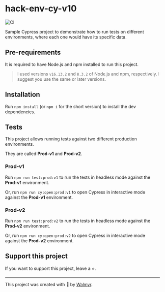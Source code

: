 # hack-env-cy-v10

![CI](https://github.com/wlsf82/hack-env-cy-v10/actions/workflows/ci.yml/badge.svg)

Sample Cypress project to demonstrate how to run tests on different environments, where each one would have its specific data.

## Pre-requirements

It is required to have Node.js and npm installed to run this project.

> I used versions `v16.13.2` and `8.3.2` of Node.js and npm, respectively. I suggest you use the same or later versions.

## Installation

Run `npm install` (or `npm i` for the short version) to install the dev dependencies.

## Tests

This project allows running tests against two different production environments.

They are called **Prod-v1** and **Prod-v2**.

### Prod-v1

Run `npm run test:prod:v1` to run the tests in headless mode against the **Prod-v1** environment.

Or, run `npm run cy:open:prod:v1` to open Cypress in interactive mode against the **Prod-v1** environment.

### Prod-v2

Run `npm run test:prod:v2` to run the tests in headless mode against the **Prod-v2** environment.

Or, run `npm run cy:open:prod:v2` to open Cypress in interactive mode against the **Prod-v2** environment.

## Support this project

If you want to support this project, leave a ⭐.

___

This project was created with 💚 by [Walmyr](https://walmyr.dev).
